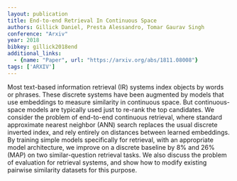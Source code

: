 ```yaml
---
layout: publication
title: End-to-end Retrieval In Continuous Space
authors: Gillick Daniel, Presta Alessandro, Tomar Gaurav Singh
conference: "Arxiv"
year: 2018
bibkey: gillick2018end
additional_links:
  - {name: "Paper", url: "https://arxiv.org/abs/1811.08008"}
tags: ['ARXIV']
---
```

<p>Most text-based information retrieval (IR) systems index objects by
words or phrases. These discrete systems have been augmented by models
that use embeddings to measure similarity in continuous space. But
continuous-space models are typically used just to re-rank the top
candidates. We consider the problem of end-to-end continuous retrieval,
where standard approximate nearest neighbor (ANN) search replaces the
usual discrete inverted index, and rely entirely on distances between
learned embeddings. By training simple models specifically for
retrieval, with an appropriate model architecture, we improve on a
discrete baseline by 8% and 26% (MAP) on two similar-question retrieval
tasks. We also discuss the problem of evaluation for retrieval systems,
and show how to modify existing pairwise similarity datasets for this
purpose.</p>

